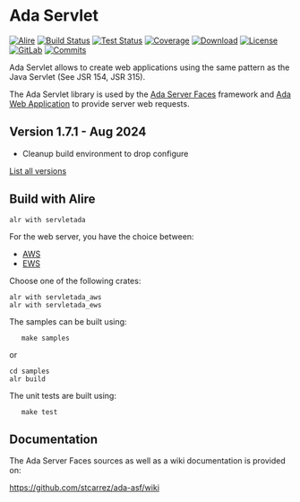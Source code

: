 # Ada Servlet

[![Alire](https://img.shields.io/endpoint?url=https://alire.ada.dev/badges/servletada.json)](https://alire.ada.dev/crates/servletada)
[![Build Status](https://img.shields.io/endpoint?url=https://porion.vacs.fr/porion/api/v1/projects/ada-servlet/badges/build.json)](https://porion.vacs.fr/porion/projects/view/ada-servlet/summary)
[![Test Status](https://img.shields.io/endpoint?url=https://porion.vacs.fr/porion/api/v1/projects/ada-servlet/badges/tests.json)](https://porion.vacs.fr/porion/projects/view/ada-servlet/xunits)
[![Coverage](https://img.shields.io/endpoint?url=https://porion.vacs.fr/porion/api/v1/projects/ada-servlet/badges/coverage.json)](https://porion.vacs.fr/porion/projects/view/ada-servlet/summary)
[![Download](https://img.shields.io/badge/download-1.7.0-brightgreen.svg)](http://download.vacs.fr/ada-servlet/ada-servlet-1.7.0.tar.gz)
[![License](https://img.shields.io/badge/license-APACHE2-blue.svg)](LICENSE)
[![GitLab](https://img.shields.io/badge/repo-GitLab-6C488A.svg)](https://gitlab.com/stcarrez/ada-servlet)
[![Commits](https://img.shields.io/github/commits-since/stcarrez/ada-servlet/1.7.0.svg)](Commits)

Ada Servlet allows to create web applications using the same pattern
as the Java Servlet (See JSR 154, JSR 315). 

The Ada Servlet library is used by the [Ada Server Faces](https://gitlab.com/stcarrez/ada-asf)
framework and [Ada Web Application](https://gitlab.com/stcarrez/ada-awa)
to provide server web requests.

## Version 1.7.1   - Aug 2024
  - Cleanup build environment to drop configure

[List all versions](https://gitlab.com/stcarrez/ada-servlet/blob/master/NEWS.md)

## Build with Alire

```
alr with servletada
```

For the web server, you have the choice between:

* [AWS](https://github.com/AdaCore/aws)
* [EWS](https://github.com/simonjwright/ews)

Choose one of the following crates:

```
alr with servletada_aws
alr with servletada_ews
```

The samples can be built using:

```
   make samples
```

or

```
cd samples
alr build
```

   
The unit tests are built using:
```
   make test
```

## Documentation

The Ada Server Faces sources as well as a wiki documentation is provided on:

   https://github.com/stcarrez/ada-asf/wiki

